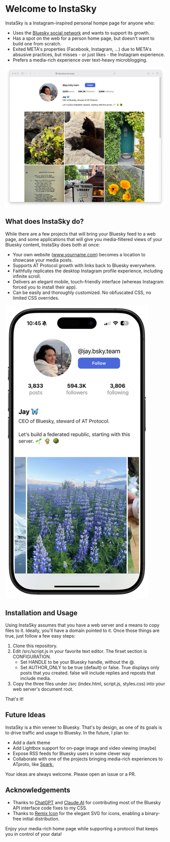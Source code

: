 # Welcome to InstaSky

InstaSky is a Instagram-inspired personal hompe page for anyone who:

* Uses the [Bluesky social network](https://bsky.app) and wants to support its growth.
* Has a spot on the web for a person home page, but doesn't want to build one from scratch.
* Exited META's properties (Facebook, Instagram, ...) due to META's absusive practices, but misses - or just likes - the Instagram experience.
* Prefers a media-rich experience over text-heavy microblogging.

![desktop](/assets/desktop.png)

## What does InstaSky do?

While there are a few projects that will bring your Bluesky feed to a web page, and some applications that will give you media-filtered views of your Bluesky content, InstaSky does both at once:

* Your own website (www.yourname.com) becomes a location to showcase your media posts.
* Supports AT Protocol growth with links back to Bluesky everywhere.
* Faithfully replicates the desktop Instagram profile experience, including infinite scroll.
* Delivers an elegant mobile, touch-friendly interface (whereas Instagram forced you to install their app).
* Can be easily and thoroughly customized. No obfuscated CSS, no limited CSS overrides.

<img src="/assets/iphone.png" width="450px">

## Installation and Usage

Using InstaSky assumes that you have a web server and a means to copy files to it. Ideally, you'll have a domain pointed to it. Once those things are true, just follow a few easy steps:

1. Clone this repository.
2. Edit /src/script.js in your favorite text editor. The firset section is CONFIGURATION. 
    - Set HANDLE to be your Bluesky handle, without the @.
    - Set AUTHOR_ONLY to be true (default) or false. True displays only posts that you created. false will include replies and reposts that include media.
3. Copy the three files under /src (index.html, script.js, styles.css) into your web server's document root.

That's it!

## Future  Ideas

InstaSky is a thin veneer to Bluesky. That's by design, as one of its goals is to drive traffic and usage to Bluesky. In the future, I plan to:

* Add a dark theme
* Add Lightbox support for on-page image and video viewing (maybe)
* Expose RSS feeds for Bluesky users in some clever way
* Collaborate with one of the projects bringing media-rich experiences to ATproto, like [Spark.](https://sprk.so/)

Your ideas are always welcome. Please open an issue or a PR. 

## Acknowledgements

- Thanks to [ChatGPT](https://chatgpt.com) and [Claude.AI](https://Claude.AI) for contributing most of the Bluesky API interface code fixes to my CSS.
- Thanks to [Remix Icon](https://remixicon.com/) for the elegant SVG for icons, enabling a binary-free initial distribution.

Enjoy your media-rich home page while supporting a protocol that keeps you in control of your data!